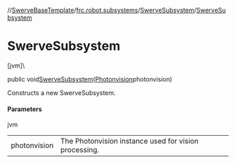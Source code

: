 //[SwerveBaseTemplate](../../../index.md)/[frc.robot.subsystems](../index.md)/[SwerveSubsystem](index.md)/[SwerveSubsystem](-swerve-subsystem.md)

# SwerveSubsystem

[jvm]\

public void[SwerveSubsystem](-swerve-subsystem.md)([Photonvision](../-photonvision/index.md)photonvision)

Constructs a new SwerveSubsystem.

#### Parameters

jvm

| | |
|---|---|
| photonvision | The Photonvision instance used for vision processing. |
